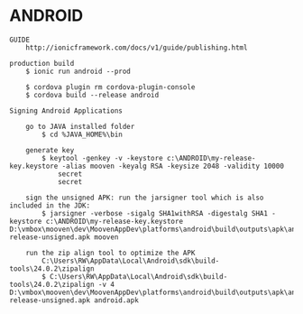 

# ANDROID

    GUIDE
        http://ionicframework.com/docs/v1/guide/publishing.html

    production build
        $ ionic run android --prod    

        $ cordova plugin rm cordova-plugin-console
        $ cordova build --release android

    Signing Android Applications
        
        go to JAVA installed folder
            $ cd %JAVA_HOME%\bin
        
        generate key
            $ keytool -genkey -v -keystore c:\ANDROID\my-release-key.keystore -alias mooven -keyalg RSA -keysize 2048 -validity 10000
                secret
                secret

        sign the unsigned APK: run the jarsigner tool which is also included in the JDK:
            $ jarsigner -verbose -sigalg SHA1withRSA -digestalg SHA1 -keystore c:\ANDROID\my-release-key.keystore D:\vmbox\mooven\dev\MoovenAppDev\platforms\android\build\outputs\apk\android-release-unsigned.apk mooven

        run the zip align tool to optimize the APK
            C:\Users\RW\AppData\Local\Android\sdk\build-tools\24.0.2\zipalign
            $ C:\Users\RW\AppData\Local\Android\sdk\build-tools\24.0.2\zipalign -v 4 D:\vmbox\mooven\dev\MoovenAppDev\platforms\android\build\outputs\apk\android-release-unsigned.apk android.apk

    
    


